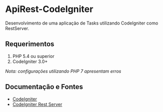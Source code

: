 # ApiRest-CodeIgniter
Desenvolvimento de uma aplicação de Tasks utilizando CodeIgniter como RestServer.

## Requerimentos

1. PHP 5.4 ou superior
2. CodeIgniter 3.0+

_Nota: configurações utilizando PHP 7 apresentam erros_

## Documentação e Fontes
* [CodeIgniter](https://codeigniter.com/)
* [CodeIgniter Rest Server](https://github.com/chriskacerguis/codeigniter-restserver/)
